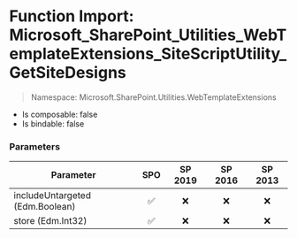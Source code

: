 # Function Import: Microsoft_SharePoint_Utilities_WebTemplateExtensions_SiteScriptUtility_GetSiteDesigns

> Namespace: Microsoft.SharePoint.Utilities.WebTemplateExtensions

- Is composable: false
- Is bindable: false

### Parameters

Parameter | SPO | SP 2019 | SP 2016 | SP 2013
----------|:---:|:-------:|:-------:|:-------:
includeUntargeted (Edm.Boolean) | ✅ | ❌ | ❌ | ❌
store (Edm.Int32) | ✅ | ❌ | ❌ | ❌
